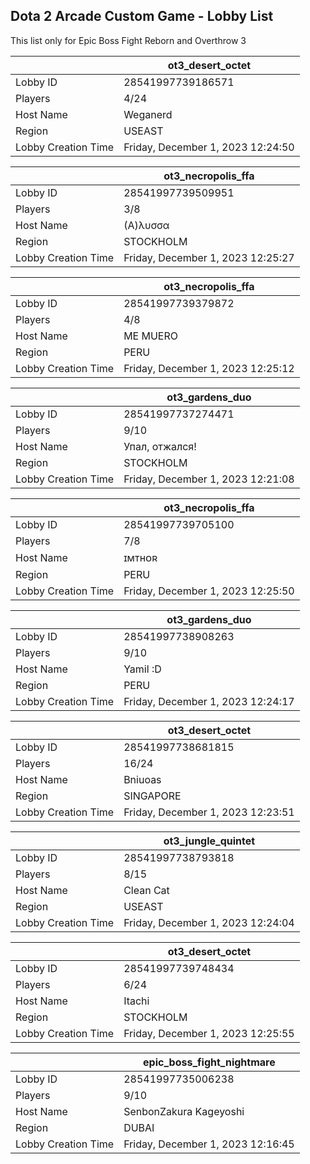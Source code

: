 ## Dota 2 Arcade Custom Game - Lobby List

This list only for Epic Boss Fight Reborn and Overthrow 3

|  | ot3_desert_octet |
| ------ | ------ |
| Lobby ID | 28541997739186571 |
| Players | 4/24 |
| Host Name | Weganerd |
| Region | USEAST |
| Lobby Creation Time | Friday, December 1, 2023 12:24:50 |


|  | ot3_necropolis_ffa |
| ------ | ------ |
| Lobby ID | 28541997739509951 |
| Players | 3/8 |
| Host Name | (Α)λυσσα |
| Region | STOCKHOLM |
| Lobby Creation Time | Friday, December 1, 2023 12:25:27 |


|  | ot3_necropolis_ffa |
| ------ | ------ |
| Lobby ID | 28541997739379872 |
| Players | 4/8 |
| Host Name | ME MUERO |
| Region | PERU |
| Lobby Creation Time | Friday, December 1, 2023 12:25:12 |


|  | ot3_gardens_duo |
| ------ | ------ |
| Lobby ID | 28541997737274471 |
| Players | 9/10 |
| Host Name | Упал, отжался! |
| Region | STOCKHOLM |
| Lobby Creation Time | Friday, December 1, 2023 12:21:08 |


|  | ot3_necropolis_ffa |
| ------ | ------ |
| Lobby ID | 28541997739705100 |
| Players | 7/8 |
| Host Name | ɪᴍᴛʜᴏʀ |
| Region | PERU |
| Lobby Creation Time | Friday, December 1, 2023 12:25:50 |


|  | ot3_gardens_duo |
| ------ | ------ |
| Lobby ID | 28541997738908263 |
| Players | 9/10 |
| Host Name | Yamil :D |
| Region | PERU |
| Lobby Creation Time | Friday, December 1, 2023 12:24:17 |


|  | ot3_desert_octet |
| ------ | ------ |
| Lobby ID | 28541997738681815 |
| Players | 16/24 |
| Host Name | Bniuoas |
| Region | SINGAPORE |
| Lobby Creation Time | Friday, December 1, 2023 12:23:51 |


|  | ot3_jungle_quintet |
| ------ | ------ |
| Lobby ID | 28541997738793818 |
| Players | 8/15 |
| Host Name | Clean Cat |
| Region | USEAST |
| Lobby Creation Time | Friday, December 1, 2023 12:24:04 |


|  | ot3_desert_octet |
| ------ | ------ |
| Lobby ID | 28541997739748434 |
| Players | 6/24 |
| Host Name | Itachi |
| Region | STOCKHOLM |
| Lobby Creation Time | Friday, December 1, 2023 12:25:55 |


|  | epic_boss_fight_nightmare |
| ------ | ------ |
| Lobby ID | 28541997735006238 |
| Players | 9/10 |
| Host Name | SenbonZakura Kageyoshi |
| Region | DUBAI |
| Lobby Creation Time | Friday, December 1, 2023 12:16:45 |


